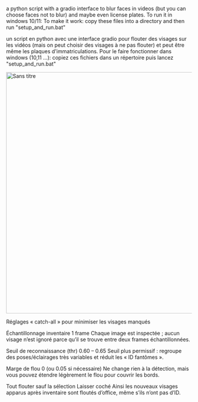 a python script with a gradio interface to blur faces in videos (but you can choose faces not to blur) and maybe even license plates.
To run it in windows 10/11: To make it work: copy these files into a directory and then run "setup_and_run.bat"

un script en python avec une interface gradio pour flouter des visages sur les vidéos (mais on peut choisir des visages à ne pas flouter) et peut être même les plaques d'immatriculations.
Pour le faire fonctionner dans windows (10,11 ...): copiez ces fichiers dans un répertoire puis lancez "setup_and_run.bat"

<img width="654" alt="Sans titre" src="https://github.com/user-attachments/assets/bb4aecf2-134a-4d2b-a285-ff3be63b2e97" />

Réglages « catch-all » pour minimiser les visages manqués

Échantillonnage inventaire	1 frame	Chaque image est inspectée ; aucun visage n’est ignoré parce qu’il se trouve entre deux frames échantillonnées.

Seuil de reconnaissance (thr)	0.60 – 0.65	Seuil plus permissif : regroupe des poses/éclairages très variables et réduit les « ID fantômes ».

Marge de flou	0 (ou 0.05 si nécessaire)	Ne change rien à la détection, mais vous pouvez étendre légèrement le flou pour couvrir les bords.

Tout flouter sauf la sélection	Laisser coché	Ainsi les nouveaux visages apparus après inventaire sont floutés d’office, même s’ils n’ont pas d’ID.
